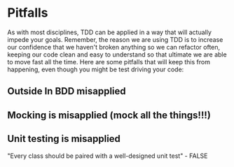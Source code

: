 # Pitfalls

As with most disciplines, TDD can be applied in a way that will actually impede your goals. Remember, the reason we are using TDD is to increase our confidence that we haven't broken anything so we can refactor often, keeping our code clean and easy to understand so that ultimate we are able to move fast all the time. Here are some pitfalls that will keep this from happening, even though you might be test driving your code:

## Outside In BDD misapplied
## Mocking is misapplied (mock all the things!!!)
## Unit testing is misapplied

"Every class should be paired with a well-designed unit test" - FALSE